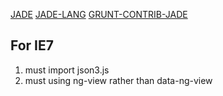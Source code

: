 [JADE](https://github.com/visionmedia/jade/blob/master/Readme_zh-cn.md)
[JADE-LANG](http://jade-lang.com/)
[GRUNT-CONTRIB-JADE](https://github.com/gruntjs/grunt-contrib-jade)

For IE7
-------
1. must import json3.js
1. must using ng-view rather than data-ng-view
